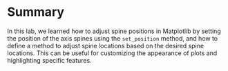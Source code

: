 # Summary

In this lab, we learned how to adjust spine positions in Matplotlib by setting the position of the axis spines using the `set_position` method, and how to define a method to adjust spine locations based on the desired spine locations. This can be useful for customizing the appearance of plots and highlighting specific features.
